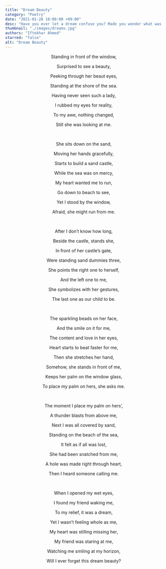 ```yaml
---
title: "Dream Beauty"
category: "Poetry"
date: "2021-01-28 10:00:00 +09:00"
desc: "Have you ever let a dream confuse you? Made you wonder what was real and what was not? here is a poem that describes this feeling"
thumbnail: "./images/dreams.jpg"
authors: "Iftekhar Ahmed"
starred: "false"
alt: "Dream Beauty"
---
```

<p style="text-align: center;align:center;">Standing in front of the window,</p>
<p style="text-align: center;align:center;">Surprised to see a beauty,</p>
<p style="text-align: center;align:center;">Peeking through her beaut eyes,</p>
<p style="text-align: center;align:center;">Standing at the shore of the sea.</p>
<p style="text-align: center;align:center;">Having never seen such a lady,</p>
<p style="text-align: center;align:center;">I rubbed my eyes for reality,</p>
<p style="text-align: center;align:center;">To my awe, nothing changed,</p>
<p style="text-align: center;align:center;">Still she was looking at me.</p>
<p style="text-align: center;align:center;"> <br></p>
<p style="text-align: center;align:center;">She sits down on the sand,</p>
<p style="text-align: center;align:center;">Moving her hands gracefully,</p>
<p style="text-align: center;align:center;">Starts to build a sand castle,</p>
<p style="text-align: center;align:center;">While the sea was on mercy,</p>
<p style="text-align: center;align:center;">My heart wanted me to run,</p>
<p style="text-align: center;align:center;">Go down to beach to see,</p>
<p style="text-align: center;align:center;">Yet I stood by the window,</p>
<p style="text-align: center;align:center;">Afraid, she might run from me.</p>
<p style="text-align: center;align:center;"><br> </p>
<p style="text-align: center;align:center;">After I don’t know how long,</p>
<p style="text-align: center;align:center;">Beside the castle, stands she,</p>
<p style="text-align: center;align:center;">In front of her castle’s gate,</p>
<p style="text-align: center;align:center;">Were standing sand dummies three,</p>
<p style="text-align: center;align:center;">She points the right one to herself,</p>
<p style="text-align: center;align:center;">And the left one to me,</p>
<p style="text-align: center;align:center;">She symbolizes with her gestures,</p>
<p style="text-align: center;align:center;">The last one as our child to be.</p>
<p style="text-align: center;align:center;"><br> </p>
<p style="text-align: center;align:center;">The sparkling beads on her face,</p>
<p style="text-align: center;align:center;">And the smile on it for me,</p>
<p style="text-align: center;align:center;">The content and love in her eyes,</p>
<p style="text-align: center;align:center;">Heart starts to beat faster for me,</p>
<p style="text-align: center;align:center;">Then she stretches her hand,</p>
<p style="text-align: center;align:center;">Somehow, she stands in front of me,</p>
<p style="text-align: center;align:center;">Keeps her palm on the window glass,</p>
<p style="text-align: center;align:center;">To place my palm on hers, she asks me.</p>
<p style="text-align: center;align:center;"><br> </p>
<p style="text-align: center;align:center;">The moment I place my palm on hers’,</p>
<p style="text-align: center;align:center;">A thunder blasts from above me,</p>
<p style="text-align: center;align:center;">Next I was all covered by sand,</p>
<p style="text-align: center;align:center;">Standing on the beach of the sea,</p>
<p style="text-align: center;align:center;">It felt as if all was lost,</p>
<p style="text-align: center;align:center;">She had been snatched from me,</p>
<p style="text-align: center;align:center;">A hole was made right through heart,</p>
<p style="text-align: center;align:center;">Then I heard someone calling me.</p>
<p style="text-align: center;align:center;"><br> </p>
<p style="text-align: center;align:center;">When I opened my wet eyes,</p>
<p style="text-align: center;align:center;">I found my friend waking me,</p>
<p style="text-align: center;align:center;">To my relief, it was a dream,</p>
<p style="text-align: center;align:center;">Yet I wasn’t feeling whole as me,</p>
<p style="text-align: center;align:center;">My heart was stilling missing her,</p>
<p style="text-align: center;align:center;">My friend was staring at me,</p>
<p style="text-align: center;align:center;">Watching me smiling at my horizon,</p>
<p style="text-align: center;align:center;">Will I ever forget this dream beauty?</p>
